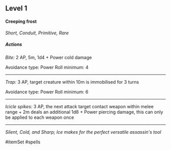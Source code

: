 ## Level 1
#### Creeping frost
*Short, Conduit, Primitive, Rare*

##### Actions

*Bite:* 2 AP, 5m, 1d4 + Power cold damage

Avoidance type: Power
Roll minimum: 4

---

*Trap:* 3 AP, target creature within 10m is immobilised for 3 turns

Avoidance type: Power
Roll minimum: 6

---

*Icicle spikes:* 3 AP, the next attack target contact weapon within melee range + 2m deals an additional 1d8 + Power piercing damage, this can only be applied to each weapon once

---
*Silent, Cold, and Sharp; Ice makes for the perfect versatile assassin's tool*

#itemSet #spells 